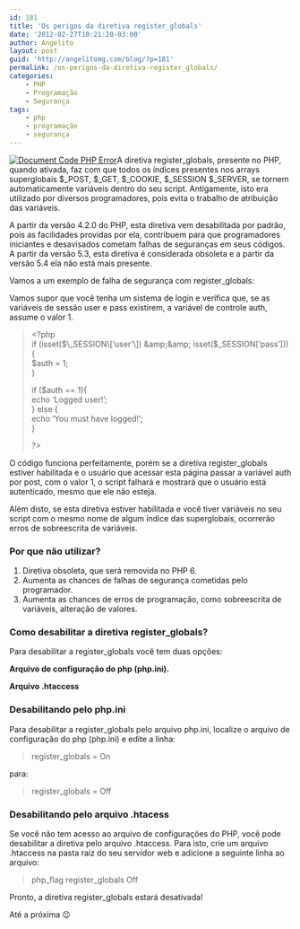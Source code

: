 ```yaml
---
id: 181
title: 'Os perigos da diretiva register_globals'
date: '2012-02-27T10:21:20-03:00'
author: Angelito
layout: post
guid: 'http://angelitomg.com/blog/?p=181'
permalink: /os-perigos-da-diretiva-register_globals/
categories:
    - PHP
    - Programação
    - Segurança
tags:
    - php
    - programação
    - segurança
---
```


[![](http://angelitomg.github.io/wp-content/uploads/2012/02/Document-Code-PHP-Error.jpg "Document Code PHP Error")](http://angelitomg.github.io/wp-content/uploads/2012/02/Document-Code-PHP-Error.jpg)A diretiva register\_globals, presente no PHP, quando ativada, faz com que todos os índices presentes nos arrays superglobais $\_POST, $\_GET, $\_COOKIE, $\_SESSION $\_SERVER, se tornem automaticamente variáveis dentro do seu script. Antigamente, isto era utilizado por diversos programadores, pois evita o trabalho de atribuição das variáveis.

A partir da versão 4.2.0 do PHP, esta diretiva vem desabilitada por padrão, pois as facilidades providas por ela, contribuem para que programadores iniciantes e desavisados cometam falhas de seguranças em seus códigos. A partir da versão 5.3, esta diretiva é considerada obsoleta e a partir da versão 5.4 ela não está mais presente.

Vamos a um exemplo de falha de segurança com register\_globals:

Vamos supor que você tenha um sistema de login e verifica que, se as variáveis de sessão user e pass existirem, a variável de controle auth, assume o valor 1.

> &lt;?php  
> if (isset($\_SESSION\[‘user’\]) &amp;&amp; isset($\_SESSION\[‘pass’\])){  
> $auth = 1;  
> }
> 
> if ($auth == 1){  
> echo ‘Logged user!’;  
> } else {  
> echo ‘You must have logged!’;  
> }
> 
> ?&gt;

O código funciona perfeitamente, porém se a diretiva register\_globals estiver habilitada e o usuário que acessar esta página passar a variável auth por post, com o valor 1, o script falhará e mostrará que o usuário está autenticado, mesmo que ele não esteja.

Além disto, se esta diretiva estiver habilitada e você tiver variáveis no seu script com o mesmo nome de algum índice das superglobais, ocorrerão erros de sobreescrita de variáveis.

### Por que não utilizar?

1. Diretiva obsoleta, que será removida no PHP 6.
2. Aumenta as chances de falhas de segurança cometidas pelo programador.
3. Aumenta as chances de erros de programação, como sobreescrita de variáveis, alteração de valores.

### Como desabilitar a diretiva register\_globals?

Para desabilitar a register\_globals você tem duas opções:

**Arquivo de configuração do php (php.ini).**

**Arquivo .htaccess**

### Desabilitando pelo php.ini

Para desabilitar a register\_globals pelo arquivo php.ini, localize o arquivo de configuração do php (php.ini) e edite a linha:

> register\_globals = On

para:

> register\_globals = Off

### Desabilitando pelo arquivo .htacess

Se você não tem acesso ao arquivo de configurações do PHP, você pode desabilitar a diretiva pelo arquivo .htaccess. Para isto, crie um arquivo .htaccess na pasta raiz do seu servidor web e adicione a seguinte linha ao arquivo:

> php\_flag register\_globals Off

Pronto, a diretiva register\_globals estará desativada!

Até a próxima 😉